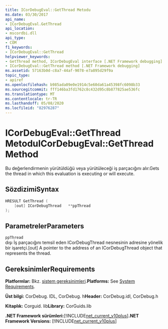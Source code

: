 ```yaml
---
title: ICorDebugEval::GetThread Metodu
ms.date: 03/30/2017
api_name:
- ICorDebugEval.GetThread
api_location:
- mscordbi.dll
api_type:
- COM
f1_keywords:
- ICorDebugEval::GetThread
helpviewer_keywords:
- GetThread method, ICorDebugEval interface [.NET Framework debugging]
- ICorDebugEval::GetThread method [.NET Framework debugging]
ms.assetid: 57163b0d-c8a7-44af-9078-e7a895d29f9a
topic_type:
- apiref
ms.openlocfilehash: b985ada09e0e1914c5e60da61a45398fc6098b33
ms.sourcegitcommit: fff146ba3fd1762c8c432d95c8b877825ae536fc
ms.translationtype: MT
ms.contentlocale: tr-TR
ms.lasthandoff: 05/08/2020
ms.locfileid: "82976287"
---
```

# <a name="icordebugevalgetthread-method"></a><span data-ttu-id="c64ed-102">ICorDebugEval::GetThread Metodu</span><span class="sxs-lookup"><span data-stu-id="c64ed-102">ICorDebugEval::GetThread Method</span></span>
<span data-ttu-id="c64ed-103">Bu değerlendirmenin yürütüldüğü veya yürütüleceği iş parçacığını alır.</span><span class="sxs-lookup"><span data-stu-id="c64ed-103">Gets the thread in which this evaluation is executing or will execute.</span></span>  
  
## <a name="syntax"></a><span data-ttu-id="c64ed-104">Sözdizimi</span><span class="sxs-lookup"><span data-stu-id="c64ed-104">Syntax</span></span>  
  
```cpp  
HRESULT GetThread (  
    [out] ICorDebugThread   **ppThread  
);  
```  
  
## <a name="parameters"></a><span data-ttu-id="c64ed-105">Parametreler</span><span class="sxs-lookup"><span data-stu-id="c64ed-105">Parameters</span></span>  
 `ppThread`  
 <span data-ttu-id="c64ed-106">dışı İş parçacığını temsil eden ICorDebugThread nesnesinin adresine yönelik bir işaretçi.</span><span class="sxs-lookup"><span data-stu-id="c64ed-106">[out] A pointer to the address of an ICorDebugThread object that represents the thread.</span></span>  
  
## <a name="requirements"></a><span data-ttu-id="c64ed-107">Gereksinimler</span><span class="sxs-lookup"><span data-stu-id="c64ed-107">Requirements</span></span>  
 <span data-ttu-id="c64ed-108">**Platformlar:** Bkz. [sistem gereksinimleri](../../get-started/system-requirements.md).</span><span class="sxs-lookup"><span data-stu-id="c64ed-108">**Platforms:** See [System Requirements](../../get-started/system-requirements.md).</span></span>  
  
 <span data-ttu-id="c64ed-109">**Üst bilgi:** CorDebug. IDL, CorDebug. h</span><span class="sxs-lookup"><span data-stu-id="c64ed-109">**Header:** CorDebug.idl, CorDebug.h</span></span>  
  
 <span data-ttu-id="c64ed-110">**Kitaplık:** Corguid. lib</span><span class="sxs-lookup"><span data-stu-id="c64ed-110">**Library:** CorGuids.lib</span></span>  
  
 <span data-ttu-id="c64ed-111">**.NET Framework sürümleri:**[!INCLUDE[net_current_v10plus](../../../../includes/net-current-v10plus-md.md)]</span><span class="sxs-lookup"><span data-stu-id="c64ed-111">**.NET Framework Versions:** [!INCLUDE[net_current_v10plus](../../../../includes/net-current-v10plus-md.md)]</span></span>
